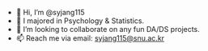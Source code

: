 - 👋 Hi, I’m @syjang115
- 🌱 I majored in Psychology & Statistics.
- 💞️ I’m looking to collaborate on any fun DA/DS projects.
- 📫 Reach me via email: syjang115@snu.ac.kr

<!---
syjang99/syjang99 is a ✨ special ✨ repository because its `README.md` (this file) appears on your GitHub profile.
You can click the Preview link to take a look at your changes.
--->
